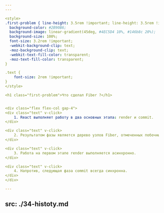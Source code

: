 ```yaml
---
---

<style>
.first-problem { line-height: 3.5rem !important; line-height: 3.5rem !important;
  background-color: #2B90B6;
  background-image: linear-gradient(45deg, #4EC5D4 10%, #146b8c 20%);
  background-size: 100%;
  font-size: 3.2rem !important;
  -webkit-background-clip: text;
  -moz-background-clip: text;
  -webkit-text-fill-color: transparent;
  -moz-text-fill-color: transparent;
}

.text {
    font-size: 2rem !important;
}
</style>

<h1 class="first-problem">Что сделал Fiber ?</h1>


<div class="flex flex-col gap-4">
<div class="text" v-click>
    1. React выполняет работу в два основных этапа: render и commit.
</div>

<div class="text" v-click>
    2. Результатом фазы является дерево узлов Fiber, отмеченных побочными эффектами.
</div>

<div class="text" v-click>
    3. Работа на первом этапе render выполняется асинхронно.
</div>

<div class="text" v-click>
    4. Напротив, следующая фаза commit всегда синхронна.
</div>
</div>

---
```

src: ./34-histoty.md
---
